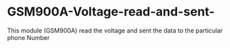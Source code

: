# GSM900A-Voltage-read-and-sent-
This module (GSM900A) read the voltage and sent the data to the particular phone Number
